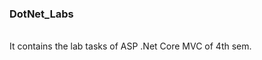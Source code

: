 <h3 class="fs-bold">DotNet_Labs</h3>
</br>
It contains the lab tasks of ASP .Net Core MVC of 4th sem.
